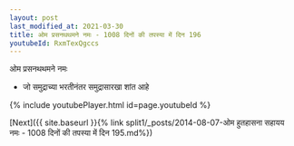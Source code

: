 ```yaml
---
layout: post
last_modified_at: 2021-03-30
title: ओम प्रसनथथमने नमः - 1008 दिनों की तपस्या में दिन 196
youtubeId: RxmTexQgccs
---
```

 
 
 ओम प्रसनथथमने नमः  
 
 -  जो समुद्राच्या भरतीनंतर समुद्रासारखा शांत आहे 
 
  
 
  
 
 
 
 
 
 


{% include youtubePlayer.html id=page.youtubeId %}
 
[Next]({{ site.baseurl }}{% link  split1/_posts/2014-08-07-ओम हुतहासना सहायय नमः - 1008 दिनों की तपस्या में दिन 195.md%})
 
